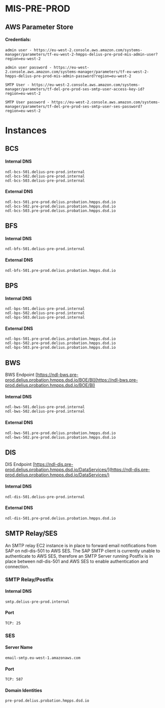 # MIS-PRE-PROD


## AWS Parameter Store

#### Credentials:

```
admin user - https://eu-west-2.console.aws.amazon.com/systems-manager/parameters/tf-eu-west-2-hmpps-delius-pre-prod-mis-admin-user?region=eu-west-2

admin user password - https://eu-west-2.console.aws.amazon.com/systems-manager/parameters/tf-eu-west-2-hmpps-delius-pre-prod-mis-admin-password?region=eu-west-2

SMTP User - https://eu-west-2.console.aws.amazon.com/systems-manager/parameters/tf-del-pre-prod-ses-smtp-user-access-key-id?region=eu-west-2

SMTP User password - https://eu-west-2.console.aws.amazon.com/systems-manager/parameters/tf-del-pre-prod-ses-smtp-user-ses-password?region=eu-west-2
```

# Instances

## BCS

#### Internal DNS  


```
ndl-bcs-501.delius-pre-prod.internal
ndl-bcs-502.delius-pre-prod.internal
ndl-bcs-503.delius-pre-prod.internal
```

#### External DNS  

```
ndl-bcs-501.pre-prod.delius.probation.hmpps.dsd.io
ndl-bcs-502.pre-prod.delius.probation.hmpps.dsd.io
ndl-bcs-503.pre-prod.delius.probation.hmpps.dsd.io
```
## BFS

#### Internal DNS  

```
ndl-bfs-501.delius-pre-prod.internal
```

#### External DNS  

```
ndl-bfs-501.pre-prod.delius.probation.hmpps.dsd.io
```
## BPS
#### Internal DNS  


```
ndl-bps-501.delius-pre-prod.internal
ndl-bps-502.delius-pre-prod.internal
ndl-bps-503.delius-pre-prod.internal

```

#### External DNS  

```
ndl-bps-501.pre-prod.delius.probation.hmpps.dsd.io
ndl-bps-502.pre-prod.delius.probation.hmpps.dsd.io
ndl-bps-503.pre-prod.delius.probation.hmpps.dsd.io
```
## BWS
BWS Endpoint [https://ndl-bws.pre-prod.delius.probation.hmpps.dsd.io/BOE/BI](https://ndl-bws.pre-prod.delius.probation.hmpps.dsd.io/BOE/BI)

#### Internal DNS  


```
ndl-bws-501.delius-pre-prod.internal
ndl-bws-502.delius-pre-prod.internal
```

#### External DNS  

```
ndl-bws-501.pre-prod.delius.probation.hmpps.dsd.io
ndl-bws-502.pre-prod.delius.probation.hmpps.dsd.io
```
## DIS
DIS Endpoint [https://ndl-dis.pre-prod.delius.probation.hmpps.dsd.io/DataServices/](https://ndl-dis.pre-prod.delius.probation.hmpps.dsd.io/DataServices/)

#### Internal DNS  


```
ndl-dis-501.delius-pre-prod.internal
```

#### External DNS  

```
ndl-dis-501.pre-prod.delius.probation.hmpps.dsd.io
```

## SMTP Relay/SES
An SMTP relay EC2 instance is in place to forward email notifications from SAP on ndl-dis-501 to AWS SES. The SAP SMTP client is currently unable to authenticate to AWS SES, therefore an SMTP Server running Postfix is in place between ndl-dis-501 and AWS SES to enable authentication and connection.

### SMTP Relay/Postfix
#### Internal DNS
```
smtp.delius-pre-prod.internal
```
#### Port
```
TCP: 25
```


### SES
#### Server Name
```
email-smtp.eu-west-1.amazonaws.com
```
#### Port
```
TCP: 587
```

#### Domain Identities
```
pre-prod.delius.probation.hmpps.dsd.io
```
